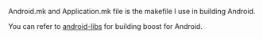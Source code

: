 Android.mk and Application.mk file is the makefile I use in building Android.

You can refer to [android-libs](https://github.com/edubart/android-libs/tree/master/boost-1.55.0) for building boost for Android.
